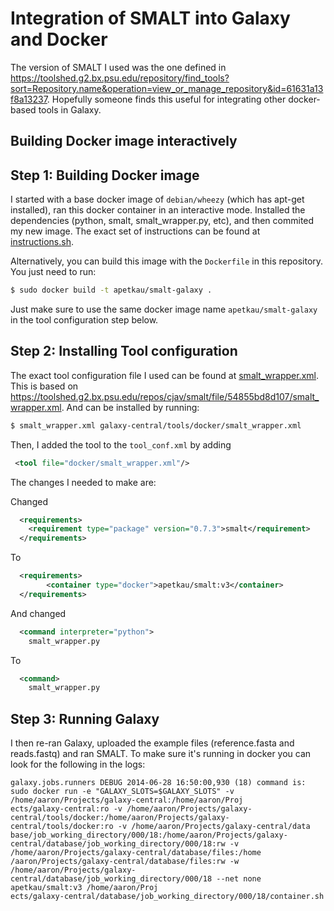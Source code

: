 Integration of SMALT into Galaxy and Docker
===========================================

The version of SMALT I used was the one defined in https://toolshed.g2.bx.psu.edu/repository/find_tools?sort=Repository.name&operation=view_or_manage_repository&id=61631a13f8a13237.  Hopefully someone finds this useful for integrating other docker-based tools in Galaxy.

Building Docker image interactively
-----------------------------------

Step 1: Building Docker image
-----------------------------

I started with a base docker image of `debian/wheezy` (which has apt-get installed), ran this docker container in an interactive mode.  Installed the dependencies (python, smalt, smalt_wrapper.py, etc), and then commited my new image.  The exact set of instructions can be found at [instructions.sh](instructions.sh).

Alternatively, you can build this image with the `Dockerfile` in this repository.  You just need to run:

```bash
$ sudo docker build -t apetkau/smalt-galaxy .
```

Just make sure to use the same docker image name `apetkau/smalt-galaxy` in the tool configuration step below.

Step 2: Installing Tool configuration
-------------------------------------

The exact tool configuration file I used can be found at [smalt_wrapper.xml](smalt_wrapper.xml).  This is based on https://toolshed.g2.bx.psu.edu/repos/cjav/smalt/file/54855bd8d107/smalt_wrapper.xml.  And can be installed by running:

```bash
$ smalt_wrapper.xml galaxy-central/tools/docker/smalt_wrapper.xml
```

Then, I added the tool to the `tool_conf.xml` by adding

```xml
 <tool file="docker/smalt_wrapper.xml"/>
```

The changes I needed to make are:

Changed

```xml
  <requirements>
    <requirement type="package" version="0.7.3">smalt</requirement>
  </requirements>
```

To

```xml
  <requirements>
        <container type="docker">apetkau/smalt:v3</container>
  </requirements>
```

And changed

```xml
  <command interpreter="python">
    smalt_wrapper.py
```

To

```xml
  <command>
    smalt_wrapper.py
```

Step 3: Running Galaxy
----------------------

I then re-ran Galaxy, uploaded the example files (reference.fasta and reads.fastq) and ran SMALT.  To make sure it's running in docker you can look for the following in the logs:

```
galaxy.jobs.runners DEBUG 2014-06-28 16:50:00,930 (18) command is: sudo docker run -e "GALAXY_SLOTS=$GALAXY_SLOTS" -v /home/aaron/Projects/galaxy-central:/home/aaron/Proj
ects/galaxy-central:ro -v /home/aaron/Projects/galaxy-central/tools/docker:/home/aaron/Projects/galaxy-central/tools/docker:ro -v /home/aaron/Projects/galaxy-central/data
base/job_working_directory/000/18:/home/aaron/Projects/galaxy-central/database/job_working_directory/000/18:rw -v /home/aaron/Projects/galaxy-central/database/files:/home
/aaron/Projects/galaxy-central/database/files:rw -w /home/aaron/Projects/galaxy-central/database/job_working_directory/000/18 --net none apetkau/smalt:v3 /home/aaron/Proj
ects/galaxy-central/database/job_working_directory/000/18/container.sh
```
